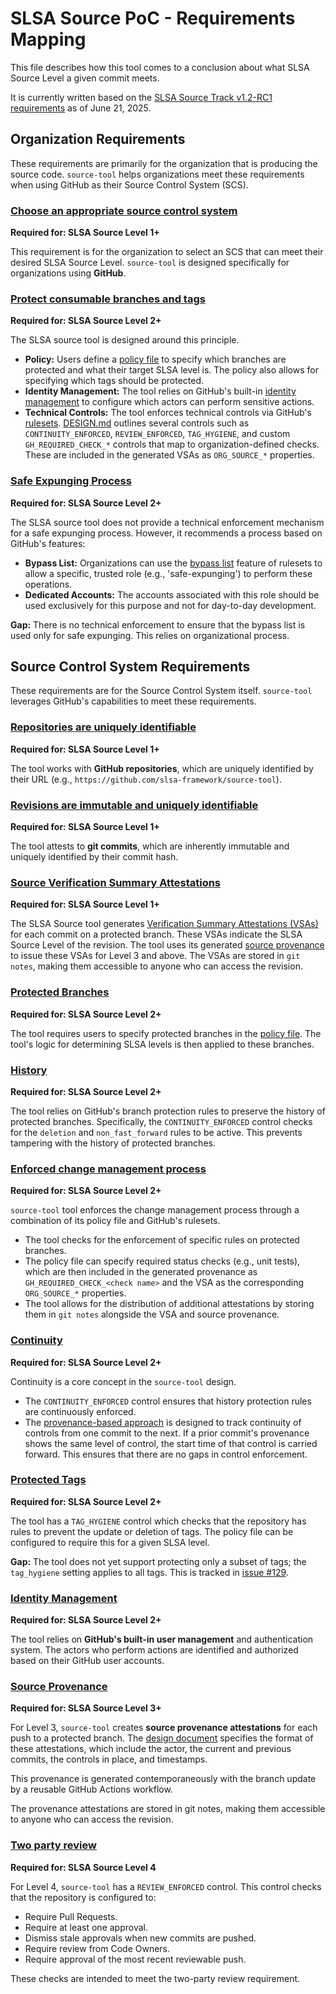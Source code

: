 # SLSA Source PoC - Requirements Mapping

This file describes how this tool comes to a conclusion about what SLSA Source
Level a given commit meets.

It is currently written based on the
[SLSA Source Track v1.2-RC1 requirements](https://slsa.dev/spec/v1.2-rc1/source-requirements)
as of June 21, 2025.

## Organization Requirements

These requirements are primarily for the organization that is producing the
source code. `source-tool` helps organizations meet these
requirements when using GitHub as their Source Control System (SCS).

### [Choose an appropriate source control system](https://slsa.dev/spec/v1.2-rc1/source-requirements#choose-scs)

**Required for: SLSA Source Level 1+**

This requirement is for the organization to select an SCS that can meet their
desired SLSA Source Level. `source-tool` is designed specifically
for organizations using **GitHub**.

### [Protect consumable branches and tags](https://slsa.dev/spec/v1.2-rc1/source-requirements#protect-consumable-branches-and-tags)

**Required for: SLSA Source Level 2+**

The SLSA source tool is designed around this principle.

- **Policy:** Users define a
  [policy file](DESIGN.md#policy)
  to specify which branches are protected and what their target SLSA level is.
  The policy also allows for specifying which tags should be protected.
- **Identity Management:** The tool relies on GitHub's built-in
  [identity management](https://docs.github.com/en/get-started/learning-about-github/types-of-github-accounts#user-accounts)
  to configure which actors can perform sensitive actions.
- **Technical Controls:** The tool enforces technical controls via GitHub's
  [rulesets](https://docs.github.com/en/repositories/configuring-branches-and-merges-in-your-repository/managing-rulesets/creating-rulesets-for-a-repository).
  [DESIGN.md](DESIGN.md)
  outlines several controls such as `CONTINUITY_ENFORCED`, `REVIEW_ENFORCED`,
  `TAG_HYGIENE`, and custom `GH_REQUIRED_CHECK_*` controls that map to
  organization-defined checks. These are included in the generated VSAs as
  `ORG_SOURCE_*` properties.

### [Safe Expunging Process](https://slsa.dev/spec/v1.2-rc1/source-requirements#safe-expunging-process)

**Required for: SLSA Source Level 2+**

The SLSA source tool does not provide a technical enforcement mechanism
for a safe expunging process. However, it recommends a process based on GitHub's
features:

- **Bypass List:** Organizations can use the
  [bypass list](https://docs.github.com/en/repositories/configuring-branches-and-merges-in-your-repository/managing-rulesets/creating-rulesets-for-a-repository#granting-bypass-permissions-for-your-branch-or-tag-ruleset)
  feature of rulesets to allow a specific, trusted role (e.g., 'safe-expunging')
  to perform these operations.
- **Dedicated Accounts:** The accounts associated with this role should be used
  exclusively for this purpose and not for day-to-day development.

**Gap:** There is no technical enforcement to ensure that the bypass list is
used only for safe expunging. This relies on organizational process.

## Source Control System Requirements

These requirements are for the Source Control System itself. `source-tool`
leverages GitHub's capabilities to meet these requirements.

### [Repositories are uniquely identifiable](https://slsa.dev/spec/v1.2-rc1/source-requirements#repository-ids)

**Required for: SLSA Source Level 1+**

The tool works with **GitHub repositories**, which are uniquely identified by
their URL (e.g., `https://github.com/slsa-framework/source-tool`).

### [Revisions are immutable and uniquely identifiable](https://slsa.dev/spec/v1.2-rc1/source-requirements#revision-ids)

**Required for: SLSA Source Level 1+**

The tool attests to **git commits**, which are inherently immutable and uniquely
identified by their commit hash.

### [Source Verification Summary Attestations](https://slsa.dev/spec/v1.2-rc1/source-requirements#source-summary)

**Required for: SLSA Source Level 1+**

The SLSA Source tool generates
[Verification Summary Attestations (VSAs)](DESIGN.md#verification-summary-attestations-vsa)
for each commit on a protected branch. These VSAs indicate the SLSA Source Level
of the revision. The tool uses its generated
[source provenance](#source-provenance) to issue these VSAs for Level 3 and
above. The VSAs are stored in `git notes`, making them accessible to anyone who
can access the revision.

### [Protected Branches](https://slsa.dev/spec/v1.2-rc1/source-requirements#branches)

**Required for: SLSA Source Level 2+**

The tool requires users to specify protected branches in the
[policy file](DESIGN.md#policy).
The tool's logic for determining SLSA levels is then applied to these branches.

### [History](https://slsa.dev/spec/v1.2-rc1/source-requirements#history)

**Required for: SLSA Source Level 2+**

The tool relies on GitHub's branch protection rules to preserve the history of
protected branches. Specifically, the `CONTINUITY_ENFORCED` control checks for
the `deletion` and `non_fast_forward` rules to be active. This prevents
tampering with the history of protected branches.

### [Enforced change management process](https://slsa.dev/spec/v1.2-rc1/source-requirements#enforced-change-management-process)

**Required for: SLSA Source Level 2+**

`source-tool` tool enforces the change management process through a
combination of its policy file and GitHub's rulesets.

- The tool checks for the enforcement of specific rules on protected branches.
- The policy file can specify required status checks (e.g., unit tests), which
  are then included in the generated provenance as
  `GH_REQUIRED_CHECK_<check name>` and the VSA as the corresponding
  `ORG_SOURCE_*` properties.
- The tool allows for the distribution of additional attestations by storing
  them in `git notes` alongside the VSA and source provenance.

### [Continuity](https://slsa.dev/spec/v1.2-rc1/source-requirements#continuity)

**Required for: SLSA Source Level 2+**

Continuity is a core concept in the `source-tool` design.

- The `CONTINUITY_ENFORCED` control ensures that history protection rules are
  continuously enforced.
- The
  [provenance-based approach](DESIGN.md#provenance-based)
  is designed to track continuity of controls from one commit to the next. If a
  prior commit's provenance shows the same level of control, the start time of
  that control is carried forward. This ensures that there are no gaps in
  control enforcement.

### [Protected Tags](https://slsa.dev/spec/v1.2-rc1/source-requirements#protected-tags)

**Required for: SLSA Source Level 2+**

The tool has a `TAG_HYGIENE` control which checks that the repository has rules
to prevent the update or deletion of tags. The policy file can be configured to
require this for a given SLSA level.

**Gap:** The tool does not yet support protecting only a subset of tags; the
`tag_hygiene` setting applies to all tags. This is tracked in
[issue #129](https://github.com/slsa-framework/source-tool/issues/129).

### [Identity Management](https://slsa.dev/spec/v1.2-rc1/source-requirements#identity-management)

**Required for: SLSA Source Level 2+**

The tool relies on **GitHub's built-in user management** and authentication
system. The actors who perform actions are identified and authorized based on
their GitHub user accounts.

### [Source Provenance](https://slsa.dev/spec/v1.2-rc1/source-requirements#source-provenance)

**Required for: SLSA Source Level 3+**

For Level 3, `source-tool` creates **source provenance attestations** for each
push to a protected branch. The
[design document](DESIGN.md#source-provenance)
specifies the format of these attestations, which include the actor, the current
and previous commits, the controls in place, and timestamps.

This provenance is generated contemporaneously with the branch update by a
reusable GitHub Actions workflow.

The provenance attestations are stored in git notes, making them accessible to
anyone who can access the revision.

### [Two party review](https://slsa.dev/spec/v1.2-rc1/source-requirements#two-party-review)

**Required for: SLSA Source Level 4**

For Level 4, `source-tool` has a `REVIEW_ENFORCED` control. This control checks
that the repository is configured to:

- Require Pull Requests.
- Require at least one approval.
- Dismiss stale approvals when new commits are pushed.
- Require review from Code Owners.
- Require approval of the most recent reviewable push.

These checks are intended to meet the two-party review requirement.
